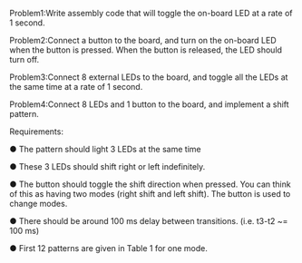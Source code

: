 Problem1:Write assembly code that will toggle the on-board LED at a rate of 1 second.

Problem2:Connect a button to the board, and turn on the on-board LED when the button is pressed. When the button is released, the LED should turn off.

Problem3:Connect 8 external LEDs to the board, and toggle all the LEDs at the same time at a rate of 1 second.

Problem4:Connect 8 LEDs and 1 button to the board, and implement a shift pattern.

Requirements:

● The pattern should light 3 LEDs at the same time

● These 3 LEDs should shift right or left indefinitely.

● The button should toggle the shift direction when pressed. You can think of this as having
two modes (right shift and left shift). The button is used to change modes.

● There should be around 100 ms delay between transitions. (i.e. t3-t2 ~= 100 ms)

● First 12 patterns are given in Table 1 for one mode.
